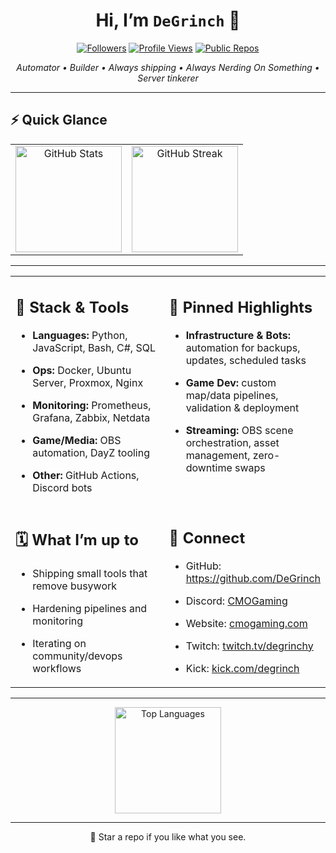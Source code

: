 <h1 align="center">Hi, I’m <code>DeGrinch</code> 👋</h1>

<p align="center">
  <a href="https://github.com/DeGrinch?tab=followers"><img alt="Followers" src="https://img.shields.io/github/followers/DeGrinch?style=flat"></a>
  <a href="https://github.com/DeGrinch"><img alt="Profile Views" src="https://komarev.com/ghpvc/?username=DeGrinch&style=flat"></a>
  <a href="https://github.com/DeGrinch?tab=repositories&type=source"><img alt="Public Repos" src="https://img.shields.io/badge/Public%20Repos-Auto--count-blue?logo=github"></a>
</p>

<p align="center">
  <em>Automator • Builder • Always shipping • Always Nerding On Something • Server tinkerer</em>
</p>

---

## ⚡ Quick Glance

<table>
  <tr>
    <td align="center" width="50%">
      <img
        alt="GitHub Stats"
        height="170"
        src="https://github-readme-stats.vercel.app/api?username=DeGrinch&show_icons=true&include_all_commits=true&count_private=true&rank_icon=github&hide_title=false&hide_border=true"
      />
    </td>
    <td align="center" width="50%">
      <img
        alt="GitHub Streak"
        height="170"
        src="https://streak-stats.demolab.com?user=DeGrinch&hide_border=true"
      />
    </td>
  </tr>
</table>

---

<table>
  <tr>
    <td valign="top" width="50%">

## 🧰 Stack & Tools
- **Languages:** Python, JavaScript, Bash, C#, SQL  
- **Ops:** Docker, Ubuntu Server, Proxmox, Nginx  
- **Monitoring:** Prometheus, Grafana, Zabbix, Netdata  
- **Game/Media:** OBS automation, DayZ tooling  
- **Other:** GitHub Actions, Discord bots

    </td>
    <td valign="top" width="50%">

## 📌 Pinned Highlights
- **Infrastructure & Bots:** automation for backups, updates, scheduled tasks  
- **Game Dev:** custom map/data pipelines, validation & deployment  
- **Streaming:** OBS scene orchestration, asset management, zero-downtime swaps

    </td>
  </tr>
  <tr>
    <td valign="top" width="50%">

## 🗓️ What I’m up to
- Shipping small tools that remove busywork  
- Hardening pipelines and monitoring  
- Iterating on community/devops workflows

    </td>
    <td valign="top" width="50%">

## 🤝 Connect
- GitHub: <https://github.com/DeGrinch>  
- Discord: [CMOGaming](https://discord.gg/DWXTaEXyUe)  
- Website: [cmogaming.com](https://cmogaming.com)  
- Twitch: [twitch.tv/degrinchy](https://twitch.tv/degrinchy)  
- Kick: [kick.com/degrinch](https://kick.com/degrinch)  

    </td>
  </tr>
</table>

---

<p align="center">
  <img
    alt="Top Languages"
    height="170"
    src="https://github-readme-stats.vercel.app/api/top-langs/?username=DeGrinch&layout=compact&langs_count=8&hide_border=true"
  />
</p>

---

<p align="center">🚀 Star a repo if you like what you see.</p>
